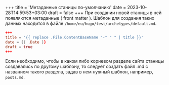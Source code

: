 +++
title = 'Метаданные станицы по-умолчанию'
date = 2023-10-28T14:59:53+03:00
draft = false
+++
При создании новой станицы в ней появляются метаданные ( front matter ). Шаблон для создания таких данных находится в файле `/home/eu/hugo/test/archetypes/default.md`.

```toml
+++
title = '{{ replace .File.ContentBaseName "-" " " | title }}'
date = {{ .Date }}
draft = true
+++
```

Если необходимо, чтобы в каком либо корневом разделе сайта станицы создавались по другому шаблону, то следует создать файл .md с названием такого раздела, задав в нем нужный шаблон, например, `posts.md`.

